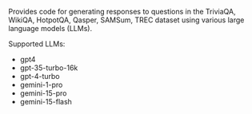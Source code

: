 Provides code for generating responses to questions in the TriviaQA, WikiQA, HotpotQA, Qasper, SAMSum, TREC dataset using various large language models (LLMs).

Supported LLMs:

- gpt4
- gpt-35-turbo-16k
- gpt-4-turbo
- gemini-1-pro
- gemini-15-pro
- gemini-15-flash